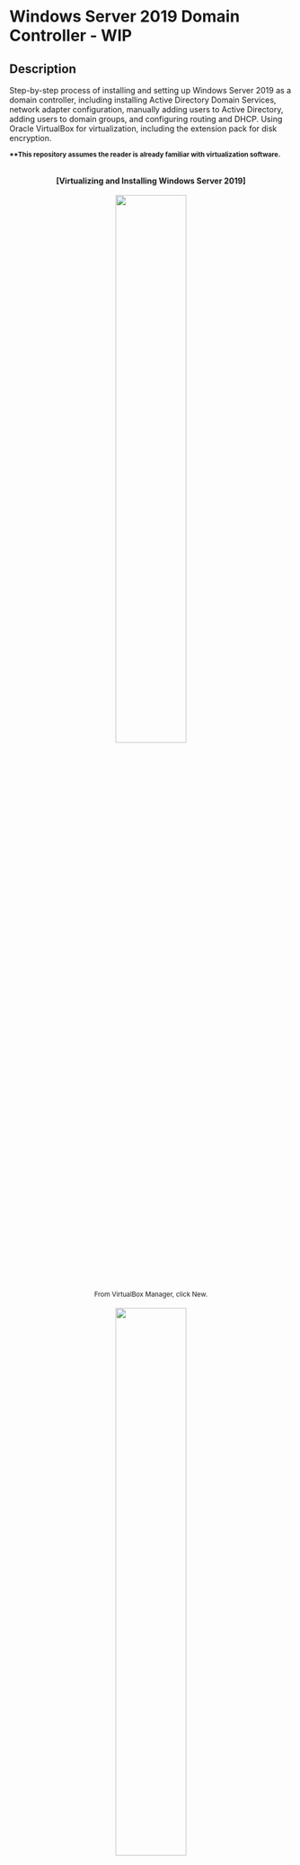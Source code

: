 <h1>Windows Server 2019 Domain Controller - WIP</h1>

<h2>Description</h2>
<p>
Step-by-step process of installing and setting up Windows Server 2019 as a domain controller, including installing Active Directory Domain Services, network adapter configuration, manually adding users to Active Directory, adding users to domain groups, and configuring routing and DHCP.  Using Oracle VirtualBox for virtualization, including the extension pack for disk encryption.
<br />
</p>
<sub><b>**This repository assumes the reader is already familiar with virtualization software.</b></sub>
<br />
<br />
<p align="center">
<b>[Virtualizing and Installing Windows Server 2019]</b>
<br />
<br />
<img src="https://i.imgur.com/hWsPUog.png" width=50% height=50%>
<br />
<sub>From VirtualBox Manager, click New.</sub>
<br />
<br />
<img src="https://i.imgur.com/wjd3tlT.png" width=50% height=50%>
<br />
<sub>Name virtual machine and select Windows Server 2019 ISO file under "ISO Image"
<br />
Click Next.
<br />
<b>**"Skip Unattended Installation" is selected to manually install operating system.</b></sub>
<br />
<br />
<img src="https://i.imgur.com/fqxtPR6.png" width=50% height=50%>
<br />
<sub>Click Settings on newly created virtual machine</sub>
<br />
<br />
<img src="https://i.imgur.com/sLsTyCD.png" width=50% height=50%>
<br />
<sub>Select Disk Encryption tab under General and select encryption method
<br />
Enter and re-enter password to access the machine</sub>
<br />
<br />
<img src="https://i.imgur.com/PgBbKFD.png" width=50% height=50%>
<br>
<sub>Under Network, Adapter 1 is set to NAT to use home network to connect to internet</sub>
<br />
<br />
<img src="https://i.imgur.com/jc0m7eg.png" width=50% height=50%>
<br />
<sub>Adapter 2 is enabled and set to Internal Network, allowing clients to connect to domain server</sub>
<br />
<br />
<img src="https://i.imgur.com/URcOPG5.png" width=50% height=50%>
<br />
<sub>Start up virtual machine
<br />
Enter disk encryption password</sub>
<br />
<br />
<img src="https://i.imgur.com/9OJX3TP.png" width=50% height=50%>
<br />
<sub>Set language, time, currency, and keyboard method
<br />
Click Next</sub>
<br />
<br />
<img src="https://i.imgur.com/qNbU63H.png" width=50% height=50%>
<br />
<sub>Installing "Standard Edition (Desktop Experience) to use GUI to set up Active Directory</sub>
<br />
<br />
<img src="https://i.imgur.com/7PanCaq.png" width=50% height=50%>
<br />
<sub>Custom install as fresh install</sub>
<br />
<br />
<img src="https://i.imgur.com/aI9gZq4.png" width=50% height=50%>
<br />
<sub>Set password
<br />
Finish installation</sub>
<br />
<br />
<img src="https://i.imgur.com/6wjIHsr.png" width=50% height=50%>
<br />
<sub>After installation, click "Input" on VM toolbar
<br />
Select "Insert Ctrl-Alt-Del"</sub>
<br />
<br />
<b>[Installing VirtualBox Guest Additions on Windows Server 2019]</b>
<br />
<br />
<img src="https://i.imgur.com/J98944R.png" width=50% height=50%>
<br />
<sub>Upon login, click "Devices" on VM toolbar
<br />
Select "Insert Guest Additions CD Image"</sub>
<br />
<br />
<img src="https://i.imgur.com/gdMdncA.png" width=50% height=50%>
<br />
<sub>Open File Explorer, select "CD Drive (D:) VirtualBox Guest Additions"
<br />
Install "VBoxWindowsAdditions-amd64"</sub>
<br />
<br />
<img src="https://i.imgur.com/KkMqZmJ.png" width=50% height=50%>
<br />
<sub>After finishing installation, reboot operating system</sub>
<br />
<br />
<b>[Network Adapter Configuration]</b>
<br />
<br />
<img src="https://i.imgur.com/S599pHb.png" width=50% height=50%>
<br />
<sub>Right-click network icon in taskbar
<br />
Select "Open Network & Internet settings"</sub>
<br />
<br />
<img src="https://i.imgur.com/UZX6vrS.png" width=50% height=50%>
<br />
<sub>Click "Change Adapter Options" under Status</sub>
<br />
<br />
<img src="https://i.imgur.com/ovaoih8.png" width=50% height=50%>
<br />
<sub>Right-click an adapter and select "Status" in order to identify which adapter connects the machine to the internet</sub>
<br />
<br />
<img src="https://i.imgur.com/LiKmDrg.png" width=50% height=50%>
<br />
<sub>The IPv4 Address shows 10.0.2.15, indicating this adapter connects the machine to the internet</sub>
<br />
<br />
<img src="https://i.imgur.com/c2Ys094.png" width=50% height=50%>
<br />
<sub>Renaming the Internet adapter and identifying the internal network adapter</sub>
<br />
<br />
<img src="https://i.imgur.com/XNwgmm2.png" width=50% height=50%>
<br />
<sub>The Autoconfigured IPv4 address indicates this adapter is for connecting to an internal network</sub>
<br />
<br />
<img src="https://i.imgur.com/qJhsv1h.png" width=50% height=50%>
<br />
<sub>Identifying both network adapters, right-click on Intranet (internal network)
<br />
Select "Properties"</sub>
<br />
<br />
<img src="https://i.imgur.com/S5RO2Gl.png" width=50% height=50%>
<br />
<sub>Select "Internet Protocol Version 4 (TCP/IPv4)"
<br />
Click "Properties"</sub>
<br />
<br />
<img src="https://i.imgur.com/rTepQ1O.png" width=50% height=50%>
<br />
<sub>The IP address for this domain controller is set to 172.16.0.1</sub>
<br />
<sub>This will also be our default gateway for the Windows 10 domain client</sub>
<br />
<sub>The DNS server address is set to 127.0.0.1, a loopback address or localhost</sub>
<br />
<br />
<b>[Installing Active Directory Domain Services and Promoting to Domain Controller]</b>
<br />
<br />
<img src="https://i.imgur.com/NvF6Xbq.png" width=50% height=50%>
<br />
<sub>On Server Manager Dashboard
<br />
Click "Add roles and features"</sub>
<br />
<br />
<img src="https://i.imgur.com/ynqG6EZ.png" width=50% height=50%>
<br />
<sub>Select "Active Directory Domain Services"
<br />
Click "Add Features" on "Add Roles and Features Wizard" popup</sub>
<br />
<br />
<img src="https://i.imgur.com/VEDk14f.png" width=50% height=50%>
<br />
<sub>Click "Install"</sub>
<br />
<br />
<img src="https://i.imgur.com/TMrurUM.png" width=50% height=50%>
<br />
<sub>After installation completes, click flag notification at top of Server Manager
<br />
Select "Promote this server to a domain controller"</sub>
<br />
<br />
<img src="https://i.imgur.com/U1KruU2.png" width=50% height=50%>
<br />
<sub>Under "Deployment Configuration," select "Add a new forest"
<br />
Enter root domain name</sub>
<br />
<br />
<img src="https://i.imgur.com/mnAsMLl.png" width=50% height=50%>
<br />
<sub>Under "Domain Controller Options," enter and re-enter DSRM password
<br />
Click "Next" until installation</sub>
<br />
<br />
<b>[Adding Administrator Users to Active Directory]</b>
<br />
<br/>
<img src="https://i.imgur.com/DBSC5xh.png" width=50% height=50%>
<br />
<sub>Click "Tools" at top of Server Manager taskbar
<br />
Select "Active Directory Users and Computers"</sub>
<br />
<br />
<img src="https://i.imgur.com/h6dSdCN.png" width=50% height=50%>
<br />
<sub>Right-click domain in left panel
<br />
Highlight "New"
<br />
Select "Organizational Unit"</sub>
<br />
<br />
<img src="https://i.imgur.com/D3wjPh5.png" width=50% height=50%>
<br />
<sub>Name organizational unit, e.g. "Administrators"
<br />
Click "OK"</sub>
<br />
<br />
<img src="https://i.imgur.com/mw6d4m2.png" width=50% height=50%>
<br />
<sub>Under domain, right-click newly created organizational unit folder
<br />
Highlight "New"
<br />
Select "User"</sub>
<br />
<br />
<img src="https://i.imgur.com/qCrY9nj.png" width=50% height=50%>
<br />
<sub>Enter new user information and username
<br />
Click "Next"</sub>
<br />
<br />
<img src="https://i.imgur.com/rySp6ng.png" width=50% height=50%>
<br />
<sub>Enter new user password
<br />
Configured to "Password never expires" only, password management to come later</sub>
<br />
<br />
<img src="https://i.imgur.com/GxbV0UD.png" width=50% height=50%>
<br />
<sub>Right click new user
<br />
Select "Properties"
</sub>
<br />
<br />
<img src="https://i.imgur.com/oo7jW7S.png" width=50% height=50%>
<br />
<sub>Under new user properties, select "Members Of" tab
<br />
Click "Add"</sub>
<br />
<br />
<img src="https://i.imgur.com/9FKvCVF.png" width=50% height=50%>
<br />
<sub>Enter "Domain Admins" under "Enter the object names to select" section
<br />
Click "Check Names"
<br />
Verify the object name is valid and click "OK"
</sub>
<br />
<br />
<img src="https://i.imgur.com/mlFyYtt.png" width=50% height=50%>
<br />
<sub>Click "Apply" and "OK"</sub>
<br />
<br />
<img src="https://i.imgur.com/0bAWDAR.png" width=50% height=50%>
<br />
<sub>Sign out to sign back in as new adminstrative user</sub>
<br />
<br />
<img src="https://i.imgur.com/vjjuy1w.png" width=50% height=50%>
<br />
<sub>Select "Other User" in bottom left of screen
<br />
Enter new administrative user credentials to log in</sub>
<br />
<br />
<b>[Installing and Configuring Remote Access]</b>
<br />
<br />
<img src="https://i.imgur.com/hcM7dhX.png" width=50% height=50%>
<br />
<sub>Upon login, on Server Manager Dashboard, click "Add roles and features"</sub>
<br />
<br />
<img src="https://i.imgur.com/42IrmyG.png" width=50% height=50%>
<br />
<sub>Select "Routing"</sub>
<br />
<br />
<img src="https://i.imgur.com/wP76Bqy.png" width=50% height=50%>
<br />
<sub>Click "Add Features" on the Add Roles and Features Wizard popup</sub>
<br />
<br />
<img src="https://i.imgur.com/v4x6VFb.png" width=50% height=50%>
<br />
<sub>Click "Install"
<br />
Reboot virtual machine to finish installation of remote access</sub>
<br />
<br />
<img src="https://i.imgur.com/DWQ352h.png" width=50% height=50%>
<br />
<sub>
Click "Tools" on the top right of the Server Manager Dashboard
<br />
Click "Routing and Remote Access"</sub>
<br />
<br />
<img src="https://i.imgur.com/uXmQrA2.png" width=50% height=50%>
<br />
<sub>Right click domain server in left panel of Routing and Remote Access window
<br />
Click "Configure and Enable Routing and Remote Access"</sub>
<br />
<br />
<img src="https://i.imgur.com/9poMmcR.png" width=50% height=50%>
<br />
<sub>Under "NAT Internet Connection," select Internet adapter
<br />
Click "Next"</sub>
<br />
<br />
<img src="https://i.imgur.com/OG1ZUFG.png" width=50% height=50%>
<br />
<sub>Finish installing Routing and Remote Access services</sub>
<br />
<br />
<b>[Installing and Configuring DHCP]</b>
<br />
<br />
<img src="https://i.imgur.com/1bnqws2.png" width=50% height=50%>
<br />
<sub>On Server Manager Dashboard, click "Add roles and features"</sub>
<br />
<br />
<img src="https://i.imgur.com/k2Lvsez.png" width=50% height=50%>
<br />
<sub>Select "DHCP Server"
<br />
Click "Add Features" on Add Roles and Features Wizard popup</sub>
<br />
<br />
<img src="https://i.imgur.com/s9akjoY.png" width=50% height=50%>
<br />
<sub>Click "Next" until installation is prompted
<br />
Finish installation</sub>
<br />
<br />
<img src="https://i.imgur.com/tF37ypj.png" width=50% height=50%>
<br />
<sub>Click "Tools" in top right of Server Manager Dashboard
<br />
Select "DHCP"</sub>
<br />
<br />
<img src="https://i.imgur.com/SVqGvbt.png" width=50% height=50%>
<br />
<sub>Under domain server in left panel of DHCP window, right-click "IPv4"
<br />
Select "New Scope"</sub>
<br />
<br />
<img src="https://i.imgur.com/FVSwfoB.png" width=50% height=50%>
<br />
<sub>Enter scope name under New Scope Wizard window
<br />
Set description if helpful
<br />
Click "Next"</sub>
<br />
<br />
<img src="https://i.imgur.com/aZ8hQTv.png" width=50% height=50%>
<br />
<sub>Set beginning IP address of scope
<br />
Set ending IP address of scope
<br />
Set subnet length to 24
<br />
Click "Next"</sub>
<br />
<br />
<img src="https://i.imgur.com/y5EWUsB.png" width=50% height=50%>
<br />
<sub>Select "Yes, I want to configure these options now" under Configure DHCP Options
<br />
Click "Next"</sub>
<br />
<br />
<img src="https://i.imgur.com/IaStPGZ.png" width=50% height=50%>
<br />
<sub>Set default gateway address under Router (Default Gateway)
<br />**Default gateway address in my case is 172.16.0.1 as shown in Network Adapter Configuration</sub>
<br />
<br />
<img src="https://i.imgur.com/b4Ywpr0.png" width=50% height=50%>
<br />
<sub>Confirm parent domain
<br />
Enter client IP(s) to use DNS servers to use on your network
<br />
**I am entering one for the singular Windows 10 domain client
<br />
Click "Add"
<br />
Click "Next"</sub>
<br />
<br />
<img src="https://i.imgur.com/GhYu0uU.png" width=50% height=50%>
<br />
<sub>Select "Yes, I want to activate this scope now" when prompted under Active Scope
<br />
Click "Next"
<br />
Finish configuring scope</sub>
<br />
<br />
<img src="https://i.imgur.com/Hr8gUOf.png" width=50% height=50%>
<br />
<sub>Right-click domain server in left panel of DHCP window
<br />
Select "Authorize"</sub>
<br />
<br />
<img src="https://i.imgur.com/ZMZCuf8.png" width=50% height=50%>
<br />
<sub>Right-click domain server in left panel of DHCP window
<br />
Select "Refresh"</sub>
<br />
<br />
<img src="https://i.imgur.com/NjSezrH.png" width=50% height=50%>
<br />
<sub>Verify connection is live as shown by green checkmarks on icons</sub>
</p>

